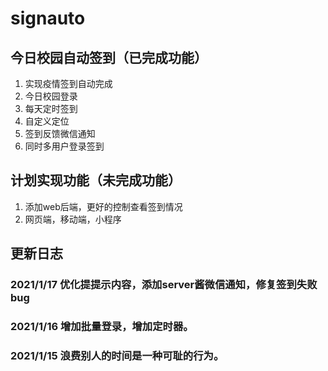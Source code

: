 # signauto

## 今日校园自动签到（已完成功能）
1. 实现疫情签到自动完成 
2. 今日校园登录
3. 每天定时签到
4. 自定义定位
5. 签到反馈微信通知
6. 同时多用户登录签到
## 计划实现功能（未完成功能）
1. 添加web后端，更好的控制查看签到情况
2. 网页端，移动端，小程序

## 更新日志
### 2021/1/17 优化提提示内容，添加server酱微信通知，修复签到失败bug
### 2021/1/16 增加批量登录，增加定时器。
### 2021/1/15 浪费别人的时间是一种可耻的行为。